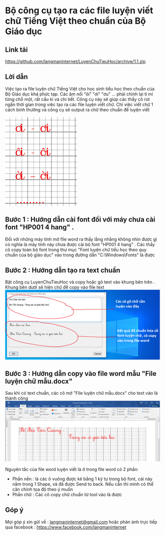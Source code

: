 # Bộ công cụ tạo ra các file luyện viết chữ Tiếng Việt theo chuẩn của Bộ Giáo dục


Link tải
------------
https://github.com/langmaninternet/LuyenChuTieuHoc/archive/1.1.zip


Lời dẫn
------------
Việc tạo ra file luyện chữ Tiếng Việt cho học sinh tiểu học theo chuẩn của Bộ Giáo dục khá phức tạp. Các âm nối "ôi" "ơi" "ơu" ... phải chỉnh lại tỉ mỉ từng chỗ một, rất cầu kì và chi tiết. Công cụ này sẽ giúp các thầy cô rút ngắn thời gian trong việc tạo ra các file luyện viết chữ. Chỉ việc viết chữ 1 cách bình thường và công cụ sẽ output ra chữ theo chuẩn để luyện viết


![](LuyenChuTieuHoc/VanDe.png)



Bước 1 : Hướng dẫn cài font đối với máy chưa cài font "HP001 4 hang" .
------------
Đối với những máy tính mở file word ra thấy lằng nhằng không nhìn được gì có nghĩa là máy tính này chưa được cài bộ font "HP001 4 hang" .
Các thầy cô copy toàn bộ font trong thư mục "Font luyện chữ tiểu học theo quy chuẩn của bộ giáo dục" vào trong đường dẫn "C:\Windows\Fonts" là được


Bước 2 : Hướng dẫn tạo ra text chuẩn 
------------
Bật công cụ LuyenChuTieuHoc và copy hoặc gõ text vào khung bên trên . Khung bên dưới sẽ hiện chữ để copy vào file text
![](LuyenChuTieuHoc/HuongDanSuDung.png)


Bước 3 : Hướng dẫn copy vào file word mẫu "File luyện chữ mẫu.docx"
------------
Sau khi có text chuẩn, các cô mở  "File luyện chữ mẫu.docx" cho text vào là thành công
![](LuyenChuTieuHoc/FileMau.png)


Nguyên tắc của file word luyện viết là ở trong file word có 2 phần:
+ Phần nền : là các ô vuông được kẻ bằng 1 ký tự trong bộ font, cái này nằm trong 1 Shape, và đã được Send to back. Nếu cần thì mình có thể căn chỉnh tọa độ theo ý muốn
+ Phần chữ : Các cô copy chữ chuẩn từ tool vào là được


Góp ý 
------------
Mọi góp ý xin gửi về : langmaninternet@gmail.com hoặc phản ánh trực tiếp qua facebook : https://www.facebook.com/langmaninternet

